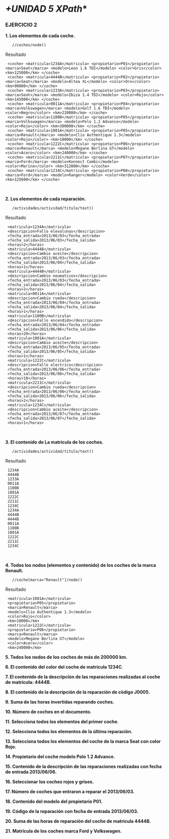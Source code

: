 # *+UNIDAD 5 XPath**

### EJERCICIO 2

**1. Los elementos de cada coche.**

   
   ```Xpath
      //coches/node()
   ```


   Resultado

   ```Xpath
    <coche> <matricula>1234A</matricula> <propietario>P01</propietario> <marca>Seat</marca> <modelo>Leon 1.6 TDI</modelo> <color>Gris</color> <km>125000</km> </coche>
    <coche> <matricula>4444B</matricula> <propietario>P02</propietario> <marca>Seat</marca> <modelo>Altea XL</modelo> <color>Oro</color> <km>90000</km> </coche>
    <coche> <matricula>1233A</matricula> <propietario>P03</propietario> <marca>Seat</marca> <modelo>Ibiza 1.4 TDI</modelo> <color>Rojo</color> <km>145000</km> </coche>
    <coche> <matricula>0011A</matricula> <propietario>P04</propietario> <marca>Volkswagen</marca> <modelo>Golf 1.6 TDI</modelo> <color>Negro</color> <km>220000</km> </coche>
    <coche> <matricula>1100B</matricula> <propietario>P05</propietario> <marca>Volkswagen</marca> <modelo>Polo 1.2 Advance</modelo> <color>Rojo</color> <km>300000</km> </coche>
    <coche> <matricula>1001A</matricula> <propietario>P05</propietario> <marca>Renault</marca> <modelo>Clio Authentique 1.3</modelo> <color>Rojo</color> <km>10000</km> </coche>
    <coche> <matricula>1222C</matricula> <propietario>P06</propietario> <marca>Renault</marca> <modelo>Megane Berlina GT</modelo> <color>Acero</color> <km>240000</km> </coche>
    <coche> <matricula>2211C</matricula> <propietario>P07</propietario> <marca>Ford</marca> <modelo>Konnect Combi</modelo> <color>Marino</color> <km>312000</km> </coche>
    <coche> <matricula>1234C</matricula> <propietario>P08</propietario> <marca>Ford</marca> <modelo>Ranger</modelo> <color>Verde</color> <km>125600</km> </coche>
   ```

<br>

**2. Los elementos de cada reparación.** 

   
   ```Xpath
      /actividades/actividad/titulo/text()
   ```


   Resultado

   ```Xpath
    <matricula>1234A</matricula>
    <descripcion>Fallo elevalunas</descripcion>
    <fecha_entrada>2013/06/03</fecha_entrada>
    <fecha_salida>2013/06/03</fecha_salida>
    <horas>2</horas>
    <matricula>4444B</matricula>
    <descripcion>Cambio aceite</descripcion>
    <fecha_entrada>2013/06/03</fecha_entrada>
    <fecha_salida>2013/06/04</fecha_salida>
    <horas>1</horas>
    <matricula>4444B</matricula>
    <descripcion>Cambio neumaticos</descripcion>
    <fecha_entrada>2013/06/03</fecha_entrada>
    <fecha_salida>2013/06/04</fecha_salida>
    <horas>2</horas>
    <matricula>0011A</matricula>
    <descripcion>Cambio rueda</descripcion>
    <fecha_entrada>2013/06/04</fecha_entrada>
    <fecha_salida>2013/06/04</fecha_salida>
    <horas>1</horas>
    <matricula>1100B</matricula>
    <descripcion>Fallo encendido</descripcion>
    <fecha_entrada>2013/06/04</fecha_entrada>
    <fecha_salida>2013/06/06</fecha_salida>
    <horas>20</horas>
    <matricula>1001A</matricula>
    <descripcion>Cambio aceite</descripcion>
    <fecha_entrada>2013/06/05</fecha_entrada>
    <fecha_salida>2013/06/05</fecha_salida>
    <horas>1</horas>
    <matricula>1222C</matricula>
    <descripcion>Fallo electrico</descripcion>
    <fecha_entrada>2013/06/06</fecha_entrada>
    <fecha_salida>2013/06/08</fecha_salida>
    <horas>10</horas>
    <matricula>2211C</matricula>
    <descripcion>Cambio rueda</descripcion>
    <fecha_entrada>2013/06/06</fecha_entrada>
    <fecha_salida>2013/06/06</fecha_salida>
    <horas>2</horas>
    <matricula>1234C</matricula>
    <descripcion>Cambio aceite</descripcion>
    <fecha_entrada>2013/06/07</fecha_entrada>
    <fecha_salida>2013/06/07</fecha_salida>
    <horas>1</horas>
   ```

<br>

**3. El contenido de La matrícula de los coches.** 

   
   ```Xpath
      /actividades/actividad/titulo/text()
   ```


   Resultado

   ```Xpath
    1234A
    4444B
    1233A
    0011A
    1100B
    1001A
    1222C
    2211C
    1234C
    1234A
    4444B
    4444B
    0011A
    1100B
    1001A
    1222C
    2211C
    1234C
   ```

<br>

**4. Todos los nodos (elementos y contenido) de los coches de la marca Renault.** 

   
   ```Xpath
      //coche[marca="Renault"]/node()
   ```


   Resultado

   ```Xpath
    <matricula>1001A</matricula>
    <propietario>P05</propietario>
    <marca>Renault</marca>
    <modelo>Clio Authentique 1.3</modelo>
    <color>Rojo</color>
    <km>10000</km>
    <matricula>1222C</matricula>
    <propietario>P06</propietario>
    <marca>Renault</marca>
    <modelo>Megane Berlina GT</modelo>
    <color>Acero</color>
    <km>240000</km>
   ```


**5. Todos los nodos de los coches de más de 200000 km.** 

**6. El contenido del color del coche de matrícula 1234C**.

**7. El contenido de la descripción de las reparaciones realizadas al coche de matrícula: 4444B.**

**8. El contenido de la descripción de la reparación de código J0005.**

**9. Suma de las horas invertidas reparando coches.** 

**10.  Número de coches en el documento.**

**11. Selecciona todos los elementos del primer coche**.

**12. Selecciona todos los elementos de la última reparación.**

**13. Selecciona todos los elementos del coche de la marca Seat con color Rojo.** 

**14. Propietario del coche modelo Polo 1.2 Advance.** 

**15. Contenido de la descripción de las reparaciones realizadas con fecha de entrada 2013/06/06.**

**16.  Seleccionar los coches rojos y grises.** 

**17.  Número de coches que entraron a reparar el 2013/06/03.** 

**18.  Contenido del modelo del propietario P01.** 

**19.  Código de la reparación con fecha de entrada 2013/06/03.** 

**20.  Suma de las horas de reparación del coche de matrícula 4444B.**

**21.  Matrícula de los coches marca Ford y Volkswagen.**